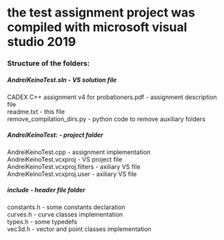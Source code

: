 <h1>the test assignment project was compiled with microsoft visual studio 2019</h1>

<h3>Structure of the folders:</h3>

<h5>AndreiKeinoTest.sln - VS solution file</h5>
	CADEX C++ assignment v4 for probationers.pdf - assignment description file <br>
	readme.txt - this file<br>
	remove_compilation_dirs.py - python code to remove auxiliary folders<br>
	<h5>AndreiKeinoTest: - project folder</h5>
		AndreiKeinoTest.cpp - assignment implementation<br>
		AndreiKeinoTest.vcxproj - VS project file<br>
		AndreiKeinoTest.vcxproj.filters - axiliary VS file<br>
		AndreiKeinoTest.vcxproj.user - axiliary VS file<br>
		<h5>include - header file folder</h5>
			constants.h - some constants declaration<br>
			curves.h - curve classes implementation<br>
			types.h - some typedefs<br>
			vec3d.h - vector and point classes implementation<br>
			
	